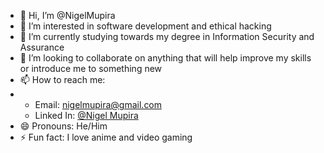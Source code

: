 - 👋 Hi, I’m @NigelMupira
- 👀 I’m interested in software development and ethical hacking
- 🌱 I’m currently studying towards my degree in Information Security and Assurance
- 💞️ I’m looking to collaborate on anything that will help improve my skills or introduce me to something new
- 📫 How to reach me:
- * Email: nigelmupira@gmail.com
  * Linked In: [@Nigel Mupira](https://www.linkedin.com/in/nigel-mupira-947691296)
- 😄 Pronouns: He/Him
- ⚡ Fun fact: I love anime and video gaming

<!---
NigelMupira/NigelMupira is a ✨ special ✨ repository because its `README.md` (this file) appears on your GitHub profile.
You can click the Preview link to take a look at your changes.
--->
